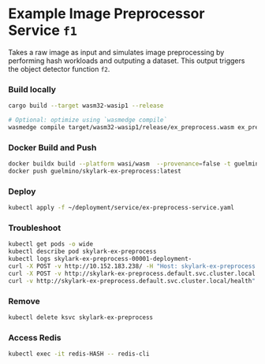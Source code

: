 # Example Image Preprocessor Service `f1`
Takes a raw image as input and simulates image preprocessing by performing hash workloads and outputing a dataset.
This output triggers the object detector function `f2`.

### Build locally
```bash
cargo build --target wasm32-wasip1 --release

# Optional: optimize using `wasmedge compile`
wasmedge compile target/wasm32-wasip1/release/ex_preprocess.wasm ex_preprocess.wasm
```

### Docker Build and Push
```bash
docker buildx build --platform wasi/wasm  --provenance=false -t guelmino/skylark-ex-preprocess:latest .
docker push guelmino/skylark-ex-preprocess:latest
```
### Deploy
```bash
kubectl apply -f ~/deployment/service/ex-preprocess-service.yaml
```
### Troubleshoot
```bash
kubectl get pods -o wide
kubectl describe pod skylark-ex-preprocess
kubectl logs skylark-ex-preprocess-00001-deployment-
curl -X POST -v http://10.152.183.238/ -H "Host: skylark-ex-preprocess.default.svc.cluster.local" -d "skldfjerg"
curl -X POST -v http://skylark-ex-preprocess.default.svc.cluster.local -d "skldfjerg"
curl -v http://skylark-ex-preprocess.default.svc.cluster.local/health"

```
### Remove
```bash
kubectl delete ksvc skylark-ex-preprocess
```
### Access Redis
```bash
kubectl exec -it redis-HASH -- redis-cli
```


